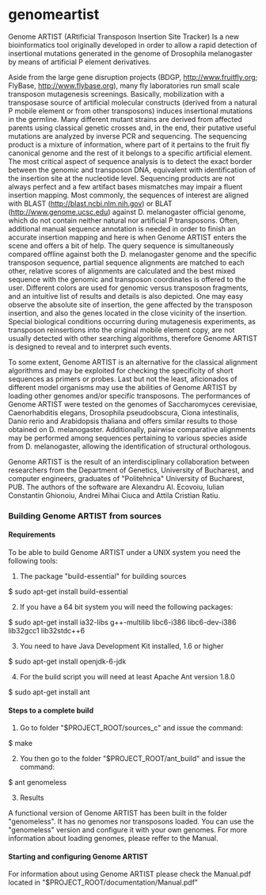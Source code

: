 # genomeartist
Genome ARTIST (ARtificial Transposon Insertion Site Tracker)
Is a new bioinformatics tool originally developed in order to allow a rapid detection of insertional mutations generated in the genome of Drosophila melanogaster by means of artificial P element derivatives. 

Aside from the large gene disruption projects (BDGP, http://www.fruitfly.org; FlyBase, http://www.flybase.org), many fly laboratories run small scale transposon mutagenesis screenings. Basically, mobilization with a transposase source of artificial molecular constructs (derived from a natural P mobile element or from other transposons) induces insertional mutations in the germline. Many different mutant strains are derived from affected parents using classical genetic crosses and, in the end, their putative useful mutations are analyzed by inverse PCR and sequencing. The sequencing product is a mixture of information, where part of it pertains to the fruit fly canonical genome and the rest of it belongs to a specific artificial element. The most critical aspect of sequence analysis is to detect the exact border between the genomic and transposon DNA, equivalent with identification of the insertion site at the nucleotide level. Sequencing products are not always perfect and a few artifact bases mismatches may impair a fluent insertion mapping. Most commonly, the sequences of interest are aligned with BLAST (http://blast.ncbi.nlm.nih.gov) or BLAT (http://www.genome.ucsc.edu) against D. melanogaster official genome, which do not contain neither natural nor artificial P transposons. Often, additional manual sequence annotation is needed in order to finish an accurate insertion mapping and here is when Genome ARTIST enters the scene and offers a bit of help. The query sequence is simultaneously compared offline against both the D. melanogaster genome and the specific transposon sequence, partial sequence alignments are matched to each other, relative scores of alignments are calculated and the best mixed sequence with the genomic and transposon coordinates is offered to the user. Different colors are used for genomic versus transposon fragments, and an intuitive list of results and details is also depicted. One may easy observe the absolute site of insertion, the gene affected by the transposon insertion, and also the genes located in the close vicinity of the insertion. Special biological conditions occurring during mutagenesis experiments, as transposon reinsertions into the original mobile element copy, are not usually detected with other searching algorithms, therefore Genome ARTIST is designed to reveal and to interpret such events. 

To some extent, Genome ARTIST is an alternative for the classical alignment algorithms and may be exploited for checking the specificity of short sequences as primers or probes. Last but not the least, aficionados of different model organisms may use the abilities of Genome ARTIST by loading other genomes and/or specific transposons. The performances of Genome ARTIST were tested on the genomes of Saccharomyces cerevisiae, Caenorhabditis elegans, Drosophila pseudoobscura, Ciona intestinalis, Danio rerio and Arabidopsis thaliana and offers similar results to those obtained on D. melanogaster. Additionally, pairwise comparative alignments may be performed among sequences pertaining to various species aside from D. melanogaster, allowing the identification of structural orthologous. 


Genome ARTIST is the result of an interdisciplinary collaboration between researchers from the Department of Genetics, University of Bucharest, and computer engineers, graduates of "Politehnica" University of Bucharest, PUB. The authors of the software are Alexandru Al. Ecovoiu, Iulian Constantin Ghionoiu, Andrei Mihai Ciuca and Attila Cristian Ratiu.

<h3> Building Genome ARTIST from sources </h3>

<h4> Requirements </h4>

To be able to build Genome ARTIST under a UNIX system you need the following tools:

1. The package "build-essential" for building sources

  $ sudo apt-get install build-essential

2. If you have a 64 bit system you will need the following packages:

  $ sudo apt-get install ia32-libs g++-multilib libc6-i386 libc6-dev-i386 lib32gcc1 lib32stdc++6

3. You need to have Java Development Kit installed, 1.6 or higher

  $ sudo apt-get install openjdk-6-jdk

4. For the build script you will need at least Apache Ant version 1.8.0

  $ sudo apt-get install ant

<h4> Steps to a complete build </h4>

1. Go to folder "$PROJECT_ROOT/sources_c" and issue the command:

  $ make

2. You then go to the folder "$PROJECT_ROOT/ant_build" and issue the command:

  $ ant genomeless

3. Results

A functional version of Genome ARTIST has been built in the folder "genomeless". It has no genomes nor transposons loaded.
You can use the "genomeless" version and configure it with your own genomes. 
For more information about loading genomes, please reffer to the Manual.

<h4> Starting and configuring Genome ARTIST </h4>

For information about using Genome ARTIST please check the Manual.pdf located in "$PROJECT_ROOT/documentation/Manual.pdf"
